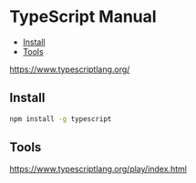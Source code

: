 <!-- omit in toc -->
# TypeScript Manual

- [Install](#install)
- [Tools](#tools)

<https://www.typescriptlang.org/>

## Install

```bash
npm install -g typescript
```

## Tools

<https://www.typescriptlang.org/play/index.html>
